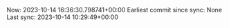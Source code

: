 Now: 2023-10-14 16:36:30.798741+00:00 Earliest commit since sync: None Last sync: 2023-10-14 10:29:49+00:00
